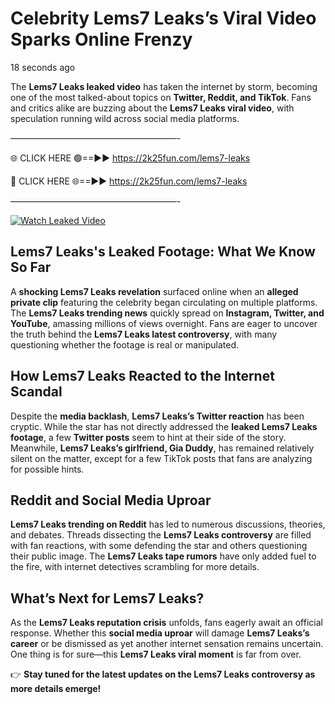 # Celebrity Lems7 Leaks’s Viral Video Sparks Online Frenzy

18 seconds ago

The **Lems7 Leaks leaked video** has taken the internet by storm, becoming one of the most talked-about topics on **Twitter, Reddit, and TikTok**. Fans and critics alike are buzzing about the **Lems7 Leaks viral video**, with speculation running wild across social media platforms.

———————————————————-

🌐 CLICK HERE 🟢==►► https://2k25fun.com/lems7-leaks

🔴 CLICK HERE 🌐==►► https://2k25fun.com/lems7-leaks

———————————————————-

[![Watch Leaked Video](https://miro.medium.com/v2/resize:fit:828/format:webp/1*cilzJN44JGOrTw9NJCrNHA.gif "Watch Leaked Video")](https://2k25fun.com/lems7-leaks)

## **Lems7 Leaks's Leaked Footage: What We Know So Far**  
A **shocking Lems7 Leaks revelation** surfaced online when an **alleged private clip** featuring the celebrity began circulating on multiple platforms. The **Lems7 Leaks trending news** quickly spread on **Instagram, Twitter, and YouTube**, amassing millions of views overnight. Fans are eager to uncover the truth behind the **Lems7 Leaks latest controversy**, with many questioning whether the footage is real or manipulated.  

## **How Lems7 Leaks Reacted to the Internet Scandal**  
Despite the **media backlash**, **Lems7 Leaks’s Twitter reaction** has been cryptic. While the star has not directly addressed the **leaked Lems7 Leaks footage**, a few **Twitter posts** seem to hint at their side of the story. Meanwhile, **Lems7 Leaks’s girlfriend, Gia Duddy**, has remained relatively silent on the matter, except for a few TikTok posts that fans are analyzing for possible hints.  

## **Reddit and Social Media Uproar**  
**Lems7 Leaks trending on Reddit** has led to numerous discussions, theories, and debates. Threads dissecting the **Lems7 Leaks controversy** are filled with fan reactions, with some defending the star and others questioning their public image. The **Lems7 Leaks tape rumors** have only added fuel to the fire, with internet detectives scrambling for more details.  

## **What’s Next for Lems7 Leaks?**  
As the **Lems7 Leaks reputation crisis** unfolds, fans eagerly await an official response. Whether this **social media uproar** will damage **Lems7 Leaks’s career** or be dismissed as yet another internet sensation remains uncertain. One thing is for sure—this **Lems7 Leaks viral moment** is far from over.  

👉 **Stay tuned for the latest updates on the Lems7 Leaks controversy as more details emerge!**  